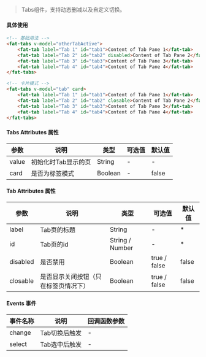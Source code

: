 > Tabs组件，支持动态删减以及自定义切换。

#### 具体使用
```html
<!-- 基础用法 -->
<fat-tabs v-model="otherTabActive">
    <fat-tab label="Tab 1" id="tab1">Content of Tab Pane 1</fat-tab>
    <fat-tab label="Tab 2" id="tab2" disabled>Content of Tab Pane 2</fat-tab>
    <fat-tab label="Tab 3" id="tab3">Content of Tab Pane 3</fat-tab>
    <fat-tab label="Tab 4" id="tab4">Content of Tab Pane 4</fat-tab>
</fat-tabs>

<!-- 卡片模式 -->
<fat-tabs v-model="tab" card>
    <fat-tab label="Tab 1" id="tab1">Content of Tab Pane 1</fat-tab>
    <fat-tab label="Tab 2" id="tab2" closable>Content of Tab Pane 2</fat-tab>
    <fat-tab label="Tab 3" id="tab3">Content of Tab Pane 3</fat-tab>
    <fat-tab label="Tab 4" id="tab4">Content of Tab Pane 4</fat-tab>
</fat-tabs>
```

#### Tabs Attributes 属性

参数 | 说明 | 类型 | 可选值 | 默认值
--- | --- | --- | --- | ---
value | 初始化时Tab显示的页 | String | - | -
card | 是否为标签模式 | Boolean | - | false

#### Tab Attributes 属性

参数 | 说明 | 类型 | 可选值 | 默认值
--- | --- | --- | --- | ---
label | Tab页的标题 | String | - | *
id | Tab页的id | String / Number | - | *
disabled | 是否禁用 | Boolean | true / false | false
closable | 是否显示关闭按钮（只在标签页情况下） | Boolean | true / false | false

#### Events 事件

事件名称 | 说明 | 回调函数参数
--- | --- | --- | 
change | Tab切换后触发 | -
select | Tab选中后触发 | -
